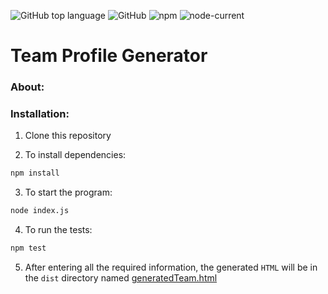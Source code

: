![GitHub top language](https://img.shields.io/github/languages/top/kemaldemirgil/teamBuilder?color=yellow&label=Javascript&logo=javascript)
![GitHub](https://img.shields.io/github/license/kemaldemirgil/teamBuilder?color=cyan&label=License&logo=github&logoColor=cyan)
![npm](https://img.shields.io/npm/v/npm?color=red&logo=npm)
![node-current](https://img.shields.io/node/v/jest)

# Team Profile Generator

### About:


### Installation:
1. Clone this repository

2. To install dependencies:
```bash
npm install
```
3. To start the program:
```bash
node index.js
```
4. To run the tests:
```bash
npm test
```
5. After entering all the required information, the generated `HTML` will be in the `dist` directory named <ins>generatedTeam.html
